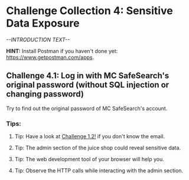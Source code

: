 # Challenge Collection 4: Sensitive Data Exposure

*--INTRODUCTION TEXT--*

**HINT:** Install Postman if you haven't done yet: https://www.getpostman.com/apps.

## Challenge 4.1: Log in with MC SafeSearch's original password (without SQL injection or changing password)
Try to find out the original password of MC SafeSearch's account.

### Tips:

1. Tip: Have a look at [Challenge 1.2!](https://github.com/nt-ca-aqe/thesis-ahs/tree/master/Challenge%20Collection%202:%20Injection) if you don't know the email.

2. Tip: The admin section of the juice shop could reveal sensitive data.

3. Tip: The web development tool of your browser will help you.

4. Tip: Observe the HTTP calls while interacting with the admin section.
